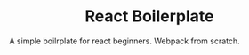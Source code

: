 <div align="center">
  <h1>React Boilerplate</h1>
</div>

A simple boilrplate for react beginners. Webpack from scratch. 
